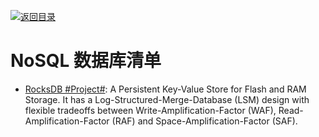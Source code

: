 [![返回目录](https://parg.co/UCb)](https://github.com/wxyyxc1992/Awesome-CheatSheet) 
 
 
# NoSQL 数据库清单

- [RocksDB #Project#](https://github.com/facebook/rocksdb): A Persistent Key-Value Store for Flash and RAM Storage. It has a Log-Structured-Merge-Database (LSM) design with flexible tradeoffs between Write-Amplification-Factor (WAF), Read-Amplification-Factor (RAF) and Space-Amplification-Factor (SAF).